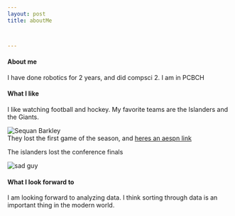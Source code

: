```yaml
---
layout: post
title: aboutMe



---
```


#### About me

I have done robotics for 2 years, and did compsci 2. I am in PCBCH


#### What I like

I like watching football and hockey. 
My favorite teams are the Islanders and the Giants.   

![Sequan Barkley](https://img.bleacherreport.net/img/images/photos/003/884/711/hi-res-6b30fffd8a0bbfd7760050797b445dbe_crop_exact.jpg?w=900&h=600&q=75)  
They lost the first game of the season, and [heres an aespn link](https://www.espn.com/blog/new-york-giants)  

The islanders lost the conference finals


![sad guy](https://cdn.newsday.com/polopoly_fs/1.10340368.1430190213!/httpImage/image.JPG_gen/derivatives/landscape_456/image.JPG)

#### What I look forward to

I am looking forward to analyzing data. I think sorting through data is an important thing in the modern world. 









